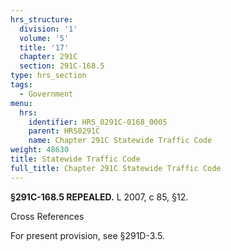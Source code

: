 ```yaml
---
hrs_structure:
  division: '1'
  volume: '5'
  title: '17'
  chapter: 291C
  section: 291C-168.5
type: hrs_section
tags:
  - Government
menu:
  hrs:
    identifier: HRS_0291C-0168_0005
    parent: HRS0291C
    name: Chapter 291C Statewide Traffic Code
weight: 48630
title: Statewide Traffic Code
full_title: Chapter 291C Statewide Traffic Code
---
```

**§291C-168.5 REPEALED.** L 2007, c 85, §12.

Cross References

For present provision, see §291D-3.5.